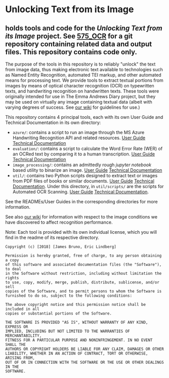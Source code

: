 # Unlocking Text from its Image
holds tools and code for the _Unlocking Text from its Image_ project.
See [575_OCR](https://github.com/Linguistics575/575_OCR) for a git repository containing related data and output files.  This repository contains code only.
---
The purpose of the tools in this repository is to reliably "unlock" the text from image data, thus making electronic text available to technologies such as Named Entity Recognition, automated TEI markup, and other automated means for processing text.  We provide tools to extract textual portions from images by means of optical character recognition (OCR) on typewritten texts, and handwriting recognition on handwritten texts.  These tools were originally intended for use in The Emma Andrews Diary project, but they may be used on virtually any image containing textual data (albeit with varying degrees of success.  See [our wiki](https://github.com/Linguistics575/unlocking-text-main/wiki/Guidelines-for-Image-Conditions-that-Affect-Handwriting-Recognition-Performance) for guidelines for use.) 

This repository contains 4 principal tools, each with its own User Guide and Technical Documentation in its own directory:
- `azure/`: contains a script to run an image through the MS Azure Handwriting Recognition API and related resources.  [User Guide](https://github.com/Linguistics575/unlocking-text-main/tree/master/azure)  [Technical Documentation](https://github.com/Linguistics575/unlocking-text-main/tree/master/azure#technical-documentation)
- `evaluation/`: contains a script to calculate the Word Error Rate (WER) of an OCRed text by comparing it to a human transcription. [User Guide](https://github.com/Linguistics575/unlocking-text-main/tree/master/evaluation/WER) [Technical Documentation](https://github.com/Linguistics575/unlocking-text-main/tree/master/evaluation/WER#technical-documentation)
- `image_processing/`: contains an admittedly rough _jupyter notebook_ based utility to binarize an image. [User Guide](https://github.com/Linguistics575/unlocking-text-main/tree/master/image_processing#user-guide) [Technical Documentation](https://github.com/Linguistics575/unlocking-text-main/tree/master/image_processing#technical-documentation)
- `util/`: contains two Python scripts designed to extract text or images from PDF files of books or similar documents. [User Guide](https://github.com/Linguistics575/unlocking-text-main/tree/master/util#user-guide) [Technical Documentation](https://github.com/Linguistics575/unlocking-text-main/tree/master/util#technical-documentation). Under this directory, in `util/scripts/` are the scripts for Automated OCR Scanning.  [User Guide](https://github.com/Linguistics575/unlocking-text-main/tree/master/util/scripts#user-guide) [Technical Documentation](https://github.com/Linguistics575/unlocking-text-main/tree/master/util/scripts#technical-documentation). 

See the READMEs/User Guides in the corresponding directories for more information.

See also [our wiki](https://github.com/Linguistics575/unlocking-text-main/wiki/Guidelines-for-Image-Conditions-that-Affect-Handwriting-Recognition-Performance) for information with respect to the image conditions we have discovered to affect recognition performance.

Note: Each tool is provided with its own individual license, which you will find in the readme of its respective directory.

```
Copyright (c) [2018] [James Bruno, Eric Lindberg]

Permission is hereby granted, free of charge, to any person obtaining a copy
of this software and associated documentation files (the "Software"), to deal
in the Software without restriction, including without limitation the rights
to use, copy, modify, merge, publish, distribute, sublicense, and/or sell
copies of the Software, and to permit persons to whom the Software is
furnished to do so, subject to the following conditions:

The above copyright notice and this permission notice shall be included in all
copies or substantial portions of the Software.

THE SOFTWARE IS PROVIDED "AS IS", WITHOUT WARRANTY OF ANY KIND, EXPRESS OR
IMPLIED, INCLUDING BUT NOT LIMITED TO THE WARRANTIES OF MERCHANTABILITY,
FITNESS FOR A PARTICULAR PURPOSE AND NONINFRINGEMENT. IN NO EVENT SHALL THE
AUTHORS OR COPYRIGHT HOLDERS BE LIABLE FOR ANY CLAIM, DAMAGES OR OTHER
LIABILITY, WHETHER IN AN ACTION OF CONTRACT, TORT OR OTHERWISE, ARISING FROM,
OUT OF OR IN CONNECTION WITH THE SOFTWARE OR THE USE OR OTHER DEALINGS IN THE
SOFTWARE.
```
